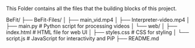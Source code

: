 This Folder contains all the files that the building blocks of this project. 

BeFit/
├── BeFit-Files/
│   ├── main_vid.mp4
│   ├── Interpreter-video.mp4
│   ├── main.py  # Python script for processing videos
│   └── web/
│       ├── index.html     # HTML file for web UI
│       ├── styles.css     # CSS for styling
│       └── script.js         # JavaScript for interactivity and PiP
├── README.md
